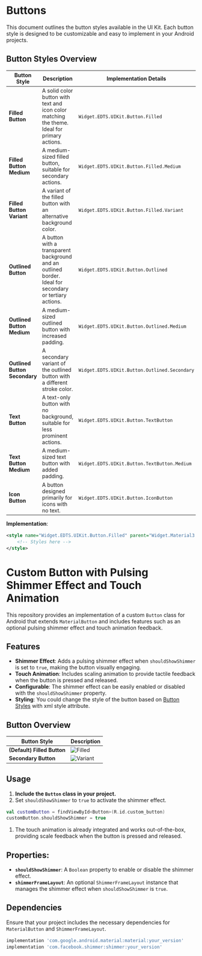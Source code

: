 # Buttons

This document outlines the button styles available in the UI Kit. Each button style is designed to be customizable and easy to implement in your Android projects.

## Button Styles Overview

| Button Style                  | Description                                                                                             | Implementation Details                        | Preview                                                           | Disabled Preview                                                   |
|-------------------------------|---------------------------------------------------------------------------------------------------------|-----------------------------------------------|-------------------------------------------------------------------|--------------------------------------------------------------------|
| **Filled Button**             | A solid color button with text and icon color matching the theme. Ideal for primary actions.            | `Widget.EDTS.UIKit.Button.Filled`             | ![Filled Button](assets/Button/filled.jpeg)                       | ![Filled Button Disabled](assets/Button/disabled.jpeg)             |
| **Filled Button Medium**      | A medium-sized filled button, suitable for secondary actions.                                           | `Widget.EDTS.UIKit.Button.Filled.Medium`      | ![Filled Button Medium](assets/Button/filled_medium.jpeg)         | ![Filled Button Medium Disabled](assets/Button/disabled.jpeg)      |
| **Filled Button Variant**     | A variant of the filled button with an alternative background color.                                    | `Widget.EDTS.UIKit.Button.Filled.Variant`     | ![Filled Button Variant](assets/Button/variant.jpeg)              | ![Filled Button Variant Disabled](assets/Button/disabled.jpeg)     |
| **Outlined Button**           | A button with a transparent background and an outlined border. Ideal for secondary or tertiary actions. | `Widget.EDTS.UIKit.Button.Outlined`           | ![Outlined Button](assets/Button/outline_secondary.jpg)           | ![Outlined Button Disabled](assets/Button/disabled.jpeg)           |
| **Outlined Button Medium**    | A medium-sized outlined button with increased padding.                                                  | `Widget.EDTS.UIKit.Button.Outlined.Medium`    | ![Outlined Button Medium](assets/Button/secondary_medium.jpeg)    | ![Outlined Button Medium Disabled](assets/Button/disabled.jpeg)    |
| **Outlined Button Secondary** | A secondary variant of the outlined button with a different stroke color.                               | `Widget.EDTS.UIKit.Button.Outlined.Secondary` | ![Outlined Button Secondary](assets/Button/secondary_medium.jpeg) | ![Outlined Button Secondary Disabled](assets/Button/disabled.jpeg) |
| **Text Button**               | A text-only button with no background, suitable for less prominent actions.                             | `Widget.EDTS.UIKit.Button.TextButton`         | ```N/A```                                                         | ![Text Button Disabled](assets/Button/disabled.jpeg)               |
| **Text Button Medium**        | A medium-sized text button with added padding.                                                          | `Widget.EDTS.UIKit.Button.TextButton.Medium`  | ```N/A```                                                         | ![Text Button Medium Disabled](assets/Button/disabled.jpeg)        |
| **Icon Button**               | A button designed primarily for icons with no text.                                                     | `Widget.EDTS.UIKit.Button.IconButton`         | ```N/A```                                                         | ![Icon Button Disabled](assets/Button/disabled.jpeg)               |

**Implementation**:
```xml
<style name="Widget.EDTS.UIKit.Button.Filled" parent="Widget.Material3.Button.UnelevatedButton">
    <!-- Styles here -->
</style>
```

# Custom Button with Pulsing Shimmer Effect and Touch Animation

This repository provides an implementation of a custom `Button` class for Android that extends `MaterialButton` and includes features such as an optional pulsing shimmer effect and touch animation feedback.

## Features

-   **Shimmer Effect**: Adds a pulsing shimmer effect when `shouldShowShimmer` is set to `true`, making the button visually engaging.
-   **Touch Animation**: Includes scaling animation to provide tactile feedback when the button is pressed and released.
-   **Configurable**: The shimmer effect can be easily enabled or disabled with the `shouldShowShimmer` property.
-   **Styling**: You could change the style of the button based on [Button Styles](#button-styles-overview) with xml style attribute.

## Button Overview

| Button Style                | Description                                                                                               |
|-----------------------------|-----------------------------------------------------------------------------------------------------------|
| **(Default) Filled Button** | ![Filled](https://res.cloudinary.com/dmduc9apd/image/upload/v1730965402/Button/ydpmcew44h7dwwyp9cws.gif)  |
| **Secondary Button**        | ![Variant](https://res.cloudinary.com/dmduc9apd/image/upload/v1730965401/Button/xrh1wemdtzzc9dcusn6g.gif) |

## Usage
1.  **Include the `Button` class in your project.**
2.  Set `shouldShowShimmer` to `true` to activate the shimmer effect.

```kotlin
val customButton = findViewById<Button>(R.id.custom_button)
customButton.shouldShowShimmer = true
```

1.  The touch animation is already integrated and works out-of-the-box, providing scale feedback when the button is pressed and released.

## Properties:

-   **`shouldShowShimmer`**: A `Boolean` property to enable or disable the shimmer effect.
-   **`shimmerFrameLayout`**: An optional `ShimmerFrameLayout` instance that manages the shimmer effect when `shouldShowShimmer` is `true`.

## Dependencies

Ensure that your project includes the necessary dependencies for `MaterialButton` and `ShimmerFrameLayout`.

```gradle
implementation 'com.google.android.material:material:your_version'
implementation 'com.facebook.shimmer:shimmer:your_version'
```
